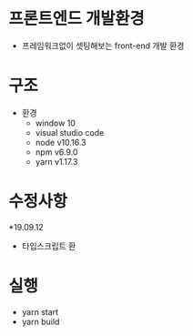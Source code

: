  프론트엔드 개발환경
==========================
* 프레임워크없이 셋팅해보는 front-end 개발 환경

구조
==========================
* 환경
   * window 10
   * visual studio code
   * node v10.16.3
   * npm v6.9.0
   * yarn v1.17.3

수정사항
==========================
*19.09.12
   * 타입스크립트 환


 실행
==========================
* yarn start
* yarn build
